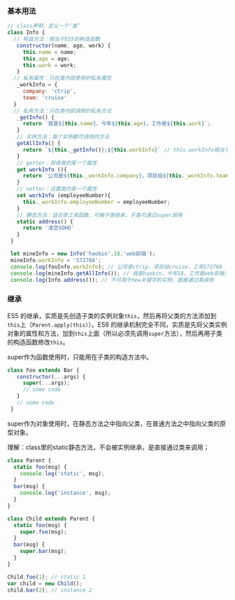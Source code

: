 ### 基本用法

```js
// class声明，定义一个‘类’
class Info {
  // 构造方法：相当于ES5的构造函数
   constructor(name, age, work) {
     this.name = name;
     this.age = age;
     this.work = work;
   }
  // 私有属性：只在类内部使用的私有属性
   _workInfo = {
     company: 'ctrip',
     team: 'cruise'
  }
  // 私有方法：只在类内部调用的私有方法
   _getInfo() {
     return `我是${this.name}，今年${this.age}，工作是${this.work}`;
   }   
   // 实例方法：每个实例都可调用的方法
   getAllInfo() {
     return `${this._getInfo()};${this.workInfo}` // this.workInfo相当于一个实例属性
   }
   // getter：获得类的某一个属性
   get workInfo (){
     return `公司是${this._workInfo.company}，项目组${this._workInfo.team}，工号${this._workInfo.employeeNumber || '未知'}`;
   }
   // setter：设置类的某一个属性
   set workInfo (employeeNumber){
     this._workInfo.employeeNumber = employeeNumber;
   }
   // 静态方法：适合做工具函数，可被子类继承，子类可通过super调用
   static address() {
     return '凌空SOHO'
   }
 }

 let mineInfo = new Info('haobin',18,'web前端');
 mineInfo.workInfo = 'S72768'; 
 console.log(fooInfo.workInfo); // 公司是ctrip，项目组cruise，工号S72768
 console.log(mineInfo.getAllInfo()); // 我是haobin，今年18，工作是web前端;公司是ctrip，项目组cruise，工号S72768
 console.log(Info.address()); // 不可用于new关键字的实例，直接通过类调用
```

### 继承

ES5 的继承，实质是先创造子类的实例对象`this`，然后再将父类的方法添加到`this`上（`Parent.apply(this)`）。ES6 的继承机制完全不同，实质是先将父类实例对象的属性和方法，加到`this`上面（所以必须先调用`super`方法），然后再用子类的构造函数修改`this`。

super作为函数使用时，只能用在子类的构造方法中。

```js
class Foo extends Bar {
   constructor(...args) {
     super(...args);
     // some code
   }
   // some code
 }
```

super作为对象使用时，在静态方法之中指向父类，在普通方法之中指向父类的原型对象。

理解：class里的static静态方法，不会被实例继承，是直接通过类来调用；

```js
class Parent {
  static foo(msg) {
    console.log('static', msg);
  }
  bar(msg) {
    console.log('instance', msg);
  }
}

class Child extends Parent {
  static foo(msg) {
    super.foo(msg);
  }
  bar(msg) {
    super.bar(msg);
  }
}

Child.foo(1); // static 1
var child = new Child();
child.bar(2); // instance 2
```



